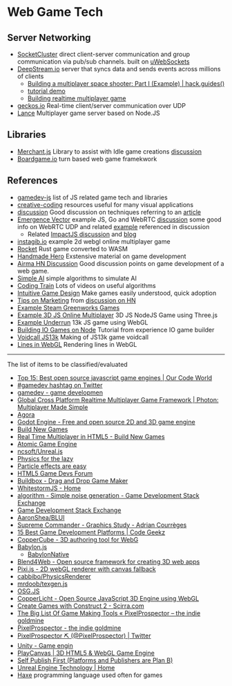 # Web Game Tech
## Server Networking
* [SocketCluster](https://github.com/socketcluster/socketcluster/) direct client-server communication and group communication via pub/sub channels. built on [uWebSockets](https://github.com/uNetworking/uWebSockets)
* [DeepStream.io](https://github.com/deepstreamIO/deepstream.io) server that syncs data and sends events across millions of clients
  * [Building a multiplayer space shooter: Part I (Example) | hack.guides()](https://www.pluralsight.com/guides/front-end-javascript/building-a-multiplayer-space-shooter-part-i)
  * [tutorial demo](https://github.com/mdramos/deepGame)
  * [Building realtime multiplayer game](https://medium.com/madebywild/building-a-realtime-multiplayer-game-with-deepstream-c80d6e1bc50a)
* [geckos.io](https://github.com/geckosio/geckos.io) Real-time client/server communication over UDP
* [Lance](https://github.com/lance-gg/Lance) Multiplayer game server based on Node.JS

## Libraries
* [Merchant.js](https://github.com/Flaque/merchant.js) Library to assist with Idle game creations [discussion](https://news.ycombinator.com/item?id=15821020)
* [Boardgame.io](https://google.github.io/boardgame.io/#/) turn based web game framekwork 

## References
* [gamedev-js](https://github.com/gamedev-js/gamedev-js) list of JS related game tech and libraries
* [creative-coding](https://github.com/terkelg/awesome-creative-coding) resources useful for many visual applications
* [discussion](https://news.ycombinator.com/item?id=15318530) Good discussion on techniques referring to an [article](https://github.com/sgoedecke/socket-io-game/blob/master/BLOG.md)
* [Emergence Vector](https://www.youtube.com/channel/UCLZcYVcdOyiHB_4z2mBkm8A) example JS, Go and WebRTC [discussion](https://news.ycombinator.com/item?id=15332187) some good info on WebRTC UDP and related [example](https://github.com/sgoedecke/socket-io-game) referenced in discussion
  * Related [ImpactJS discussion](https://news.ycombinator.com/item?id=16987759) and [blog](https://www.emergencevector.com/blog)
* [instagib.io](https://github.com/schibir/instagib.io) example 2d webgl online multiplayer game
* [Rocket](https://aochagavia.github.io/blog/rocket---a-rust-game-running-on-wasm/) Rust game converted to WASM
* [Handmade Hero](https://handmadehero.org/) Exstensive material on game development
* [Airma HN Discussion](https://news.ycombinator.com/item?id=15892066) Good discussion points on game development of a web game.
* [Simple AI](https://www.sitepoint.com/game-ai-the-bots-strike-back/) simple algorithms to simulate AI
* [Coding Train](https://twitter.com/shiffman) Lots of videos on useful algorithms
* [Intuitive Game Design](http://stfj.net/DesigningForSubwayLegibility/) Make games easily understood, quick adoption
* [Tips on Marketing](https://docs.google.com/presentation/d/153Rz_TPwZ36HVg9-Mhvej7gSuWM5BTv3VKxRWYTTZHM/edit#slide=id.g3f1cac1c9_242) from [discussion on HN](https://news.ycombinator.com/item?id=17080985)
* [Example Steam Greenworks Games](https://github.com/greenheartgames/greenworks/wiki/Apps-games-using-greenworks)
* [Example 3D JS Online Multiplayer](https://engineering.paiza.io/entry/paizacloud_online_multiplayer_gamehttps://engineering.paiza.io/entry/paizacloud_online_multiplayer_game) 3D JS NodeJS Game using Three.js
* [Example Underrun](https://phoboslab.org/log/2018/09/underrun-making-of) 13k JS game using WebGL
* [Building IO Games on Node](https://victorzhou.com/blog/build-an-io-game-part-1/) Tutorial from experience IO game builder
* [Voidcall JS13k](https://phoboslab.org/log/2019/09/voidcall-making-of) Making of JS13k game voidcall
* [Lines in WebGL](https://wwwtyro.net/2019/11/18/instanced-lines.html) Rendering lines in WebGL

---
The list of items to be classified/evaluated
* [Top 15: Best open source javascript game engines | Our Code World](http://ourcodeworld.com/articles/read/308/top-15-best-open-source-javascript-game-engines)
* [#gamedev hashtag on Twitter](https://twitter.com/hashtag/gamedev?src=hash)
* [gamedev - game developmen](https://www.reddit.com/r/gamedev/)
* [Global Cross Platform Realtime Multiplayer Game Framework | Photon: Multiplayer Made Simple](https://www.photonengine.com/en/Realtime)
* [Agora](https://hydra.agoragames.com/features/)
* [Godot Engine - Free and open source 2D and 3D game engine](https://godotengine.org/)
* [Build New Games](http://buildnewgames.com/)
* [Real Time Multiplayer in HTML5 - Build New Games](http://buildnewgames.com/real-time-multiplayer/)
* [Atomic Game Engine](http://atomicgameengine.com/)
* [ncsoft/Unreal.js](https://github.com/ncsoft/Unreal.js)
* [Physics for the lazy](http://www.playfuljs.com/physics-for-the-lazy/)
* [Particle effects are easy](http://www.playfuljs.com/particle-effects-are-easy/)
* [HTML5 Game Devs Forum](http://www.html5gamedevs.com/)
* [Buildbox - Drag and Drop Game Maker](https://www.buildbox.com/)
* [WhitestormJS - Home](https://whsjs.io/#/)
* [algorithm - Simple noise generation - Game Development Stack Exchange](http://gamedev.stackexchange.com/questions/20880/simple-noise-generation)
* [Game Development Stack Exchange](http://gamedev.stackexchange.com/)
* [AaronShea/BLUI](https://github.com/AaronShea/BLUI)
* [Supreme Commander - Graphics Study - Adrian Courrèges](http://www.adriancourreges.com/blog/2015/06/23/supreme-commander-graphics-study/)
* [15 Best Game Development Platforms | Code Geekz](https://codegeekz.com/15-best-game-development-platforms/)
* [CopperCube - 3D authoring tool for WebG](http://www.ambiera.com/coppercube/)
* [Babylon.js](http://www.babylonjs.com/)
    * [BabylonNative](https://github.com/BabylonJS/BabylonNative)
* [Blend4Web - Open source framework for creating 3D web apps](https://www.blend4web.com/en/)
* [Pixi.js - 2D webGL renderer with canvas fallback](http://www.pixijs.com/)
* [cabbibo/PhysicsRenderer](https://github.com/cabbibo/PhysicsRenderer/)
* [mrdoob/texgen.js](https://github.com/mrdoob/texgen.js)
* [OSG.JS](http://osgjs.org/?utm_source=html5weekly&utm_medium=email)
* [CopperLicht - Open Source JavaScript 3D Engine using WebGL](http://www.ambiera.com/copperlicht/index.html)
* [Create Games with Construct 2 - Scirra.com](https://www.scirra.com/)
* [The Big List Of Game Making Tools « PixelProspector – the indie goldmine](http://www.pixelprospector.com/the-big-list-of-game-making-tools/)
* [PixelProspector - the indie goldmine](http://www.pixelprospector.com/)
* [PixelProspector ⛏ (@PixelProspector) | Twitter](https://twitter.com/PixelProspector)
* [Unity - Game engin](https://unity3d.com/unity/)
* [PlayCanvas | 3D HTML5 & WebGL Game Engine](https://playcanvas.com/)
* [Self Publish First (Platforms and Publishers are Plan B)](http://indiebits.com/self-publish-first/)
* [Unreal Engine Technology | Home](https://www.unrealengine.com/)
* [Haxe](https://www.toptal.com/cross-platform/haxe-language-cross-platform) programming language used often for games

